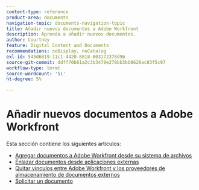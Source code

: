 ```yaml
---
content-type: reference
product-area: documents
navigation-topic: documents-navigation-topic
title: Añadir nuevos documentos a Adobe Workfront
description: Aprenda a añadir nuevos documentos.
author: Courtney
feature: Digital Content and Documents
recommendations: noDisplay, noCatalog
exl-id: 543d6819-11c1-4420-8818-803172378d96
source-git-commit: ddff70b61a2c3b3479e278bb3bb8628ac83f5c97
workflow-type: tm+mt
source-wordcount: '51'
ht-degree: 5%

---
```


# Añadir nuevos documentos a Adobe Workfront

Esta sección contiene los siguientes artículos:

* [Agregar documentos a Adobe Workfront desde su sistema de archivos](../../documents/adding-documents-to-workfront/add-documents-from-file-system.md)
* [Enlazar documentos desde aplicaciones externas](../../documents/adding-documents-to-workfront/link-documents-from-external-apps.md)
* [Quitar vínculos entre Adobe Workfront y los proveedores de almacenamiento de documentos externos](../../documents/adding-documents-to-workfront/remove-links-between-wf-and-doc-apps.md)
* [Solicitar un documento](../../documents/adding-documents-to-workfront/request-a-document.md)
